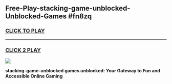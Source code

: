 
## Free-Play-stacking-game-unblocked-Unblocked-Games #fn8zq
<h3>
<a href="https://news.freeplayer.one?title=stacking-game-unblocked&ref=8M">CLICK TO PLAY</a></h3>
<hr>

<h3>
<a href="https://news.freeplayer.one?title=stacking-game-unblocked&ref=8M">CLICK 2 PLAY</a>
  
</h3>

<a href="https://news.freeplayer.one?title=stacking-game-unblocked&ref=8M"><img src="https://clearcache.store/games.png"></a>


**stacking-game-unblocked games unblocked: Your Gateway to Fun and Accessible Online Gaming**
